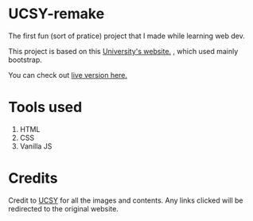 # UCSY-remake
The first fun (sort of pratice) project that I made while learning web dev.

This project is based on this [University's website.](https://www.ucsy.edu.mm) , which used mainly bootstrap.

You can check out [live version here.](https://ucsy-remade.netlify.app/)

# Tools used

1. HTML
2. CSS
3. Vanilla JS

# Credits 
Credit to [UCSY](https://www.ucsy.edu.mm) for all the images and contents. Any links clicked will be redirected to the original website.
